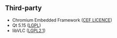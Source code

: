 
## Third-party

- Chromium Embedded Framework ([CEF LICENCE](https://raw.githubusercontent.com/chromiumembedded/cef/master/LICENSE.txt))
- Qt 5.15 ([LGPL](http://doc.qt.io/qt-5/lgpl.html))
- libVLC ([LGPL2.1](https://raw.githubusercontent.com/videolan/vlc/master/COPYING))
